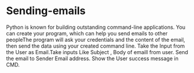 # Sending-emails
Python is known for building outstanding command-line applications. You can create your program, which can help you send emails to other peopleThe program will ask your credentials and the content of the email, then send the data using your created command line. Take the Input from the User as Email.Take inputs Like Subject , Body of emaill from user.
Send the email to Sender Email address.
Show the User success message in CMD.
